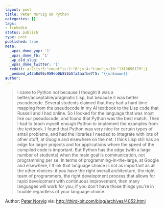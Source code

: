 ```yaml
---
layout: post
title: Peter Norvig on Python
categories: []
tags:
- linkedin
status: publish
type: post
published: true
meta:
  _wpas_done_yup: '1'
  _wpas_done_fb: '1'
  _wp_old_slug: ''
  _wpas_done_twitter: '1'
  reddit: a:2:{s:5:"count";s:1:"0";s:4:"time";s:10:"1319850179";}
  _oembed_a43a8d96c959eb0b855b5fa2aafbe7f5: '{{unknown}}'
author: 
---
```

<blockquote cite="Peter Norwig">I came to Python not because I thought it was a better/acceptable/pragmatic Lisp, but because it was better pseudocode. Several students claimed that they had a hard time mapping from the pseudocode in my AI textbook to the Lisp code that Russell and I had online. So I looked for the language that was most like our pseudocode, and found that Python was the best match. Then I had to teach myself enough Python to implement the examples from the textbook. I found that Python was very nice for certain types of small problems, and had the libraries I needed to integrate with lots of other stuff, at Google and elsewhere on the net.
I think Lisp still has an edge for larger projects and for applications where the speed of the compiled code is important. But Python has the edge (with a large number of students) when the main goal is communication, not programming per se.
In terms of programming-in-the-large, at Google and elsewhere, I think that language choice is not as important as all the other choices: if you have the right overall architecture, the right team of programmers, the right development process that allows for rapid development with continuous improvement, then many languages will work for you; if you don't have those things you're in trouble regardless of your language choice.</p></blockquote>
<p>Author: <a href="http://norvig.com">Peter Norvig</a> via: <a href="http://third-bit.com/blog/archives/4052.html">http://third-bit.com/blog/archives/4052.html</a></p>

